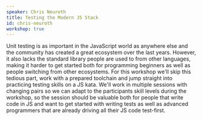 ```yaml
---
speaker: Chris Neuroth
title: Testing the Modern JS Stack
id: chris-neuroth
workshop: true
---
```

Unit testing is as important in the JavaScript world as anywhere else and the community has created a great ecosystem over the last years. However, it also lacks the standard library people are used to from other languages, making it harder to get started both for programming beginners as well as people switching from other ecosystems. For this workshop we'll skip this tedious part, work with a prepared toolchain and jump straight into practicing testing skills on a JS kata. We'll work in multiple sessions with changing pairs so we can adapt to the participants skill levels during the workshop, so the session should be valuable both for people that write code in JS and want to get started with writing tests as well as advanced programmers that are already driving all their JS code test-first.
